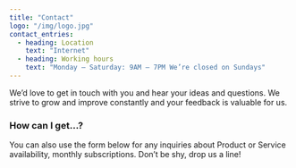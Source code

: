 ```yaml
---
title: "Contact"
logo: "/img/logo.jpg"
contact_entries:
  - heading: Location
    text: "Internet"
  - heading: Working hours
    text: "Monday – Saturday: 9AM – 7PM We’re closed on Sundays"
---
```


We’d love to get in touch with you and hear your ideas and
questions. We strive to grow and improve constantly and your feedback
is valuable for us.

<h3 class="f4 b lh-title mb2">How can I get…?</h3>

You can also use the form below for any inquiries about Product or Service
availability, monthly subscriptions. Don’t be shy, drop us a line!
